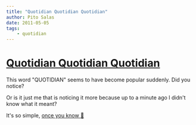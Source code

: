 ```yaml
---
title: "Quotidian Quotidian Quotidian"
author: Pito Salas
date: 2011-05-05
tags:
    - quotidian
---
```

# [Quotidian Quotidian Quotidian](None)




This word "QUOTIDIAN" seems to have become popular suddenly. Did you notice?

Or is it just me that is noticing it more because up to a minute ago I didn't
know what it meant?

It's so simple, [once you know
🙂](<http://dictionary.reference.com/browse/quotidian>)


